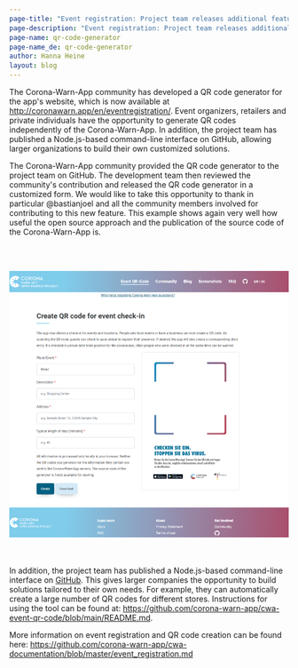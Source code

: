 ```yaml
---
page-title: "Event registration: Project team releases additional features"
page-description: "Event registration: Project team releases additional features"
page-name: qr-code-generator
page-name_de: qr-code-generator
author: Hanna Heine
layout: blog
---
```


The Corona-Warn-App community has developed a QR code generator for the app's website, which is now available at http://coronawarn.app/en/eventregistration/. Event organizers, retailers and private individuals have the opportunity to generate QR codes independently of the Corona-Warn-App. In addition, the project team has published a Node.js-based command-line interface on GitHub, allowing larger organizations to build their own customized solutions.

<!-- overview -->

The Corona-Warn-App community provided the QR code generator to the project team on GitHub. The development team then reviewed the community's contribution and released the QR code generator in a customized form. We would like to take this opportunity to thank in particular @bastianjoel and all the community members involved for contributing to this new feature. This example shows again very well how useful the open source approach and the publication of the source code of the Corona-Warn-App is.


<br></br>
<center> <img src="./qr-code-generator-en.png" title="QR Code Generator" style="align: center"></center>
<br></br>


In addition, the project team has published a Node.js-based command-line interface on [GitHub](https://github.com/corona-warn-app/cwa-event-qr-code). This gives larger companies the opportunity to build solutions tailored to their own needs. For example, they can automatically create a large number of QR codes for different stores. Instructions for using the tool can be found at: https://github.com/corona-warn-app/cwa-event-qr-code/blob/main/README.md. 

More information on event registration and QR code creation can be found here: https://github.com/corona-warn-app/cwa-documentation/blob/master/event_registration.md
